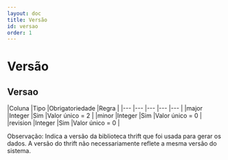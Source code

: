 ```yaml
---
layout: doc
title: Versão
id: versao
order: 1
---
```


# Versão

## Versao

|Coluna	|Tipo	|Obrigatoriedade |Regra	|
|--- |--- |--- |--- |--- |
|major |Integer |Sim |Valor único = 2 |
|minor |Integer |Sim |Valor único = 0	|
|revision |Integer |Sim |Valor único = 0 |

Observação: Indica a versão da biblioteca thrift que foi usada para gerar os dados. A versão do thrift não necessariamente reflete a mesma versão do sistema.
